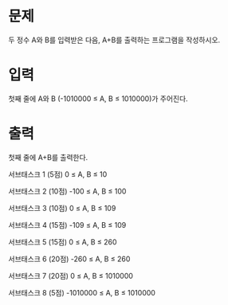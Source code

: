 # 문제
두 정수 A와 B를 입력받은 다음, A+B를 출력하는 프로그램을 작성하시오.

# 입력
첫째 줄에 A와 B (-1010000 ≤ A, B ≤ 1010000)가 주어진다.

# 출력
첫째 줄에 A+B를 출력한다.

서브태스크 1 (5점)
0 ≤ A, B ≤ 10

서브태스크 2 (10점)
-100 ≤ A, B ≤ 100

서브태스크 3 (10점)
0 ≤ A, B ≤ 109

서브태스크 4 (15점)
-109 ≤ A, B ≤ 109

서브태스크 5 (15점)
0 ≤ A, B ≤ 260

서브태스크 6 (20점)
-260 ≤ A, B ≤ 260

서브태스크 7 (20점)
0 ≤ A, B ≤ 1010000

서브태스크 8 (5점)
-1010000 ≤ A, B ≤ 1010000
